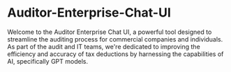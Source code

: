 # Auditor-Enterprise-Chat-UI
Welcome to the Auditor Enterprise Chat UI, a powerful tool designed to streamline the auditing process for commercial companies and individuals. As part of the audit and IT teams, we're dedicated to improving the efficiency and accuracy of tax deductions by harnessing the capabilities of AI, specifically GPT models.
